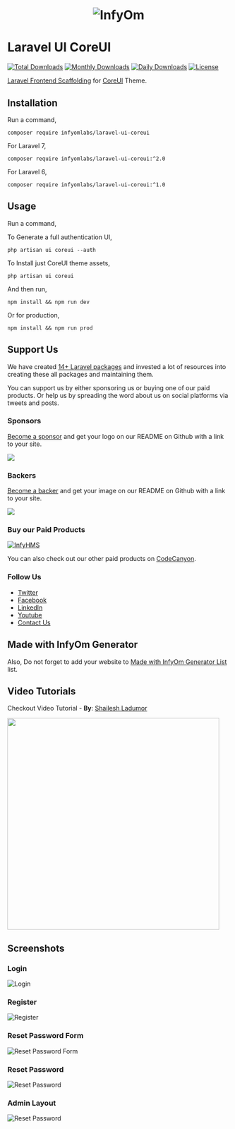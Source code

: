 <h1 align="center"><img src="https://assets.infyom.com/open-source/infyom-logo.png" alt="InfyOm"></h1>

# Laravel UI CoreUI

[![Total Downloads](https://poser.pugx.org/infyomlabs/laravel-ui-coreui/downloads)](https://packagist.org/packages/infyomlabs/laravel-ui-coreui)
[![Monthly Downloads](https://poser.pugx.org/infyomlabs/laravel-ui-coreui/d/monthly)](https://packagist.org/packages/infyomlabs/laravel-ui-coreui)
[![Daily Downloads](https://poser.pugx.org/infyomlabs/laravel-ui-coreui/d/daily)](https://packagist.org/packages/infyomlabs/laravel-ui-coreui)
[![License](https://poser.pugx.org/infyomlabs/laravel-ui-coreui/license)](https://packagist.org/packages/infyomlabs/laravel-ui-coreui)

[Laravel Frontend Scaffolding](https://laravel.com/docs/7.x/frontend) for [CoreUI](https://coreui.io/) Theme.

## Installation

Run a command,

`composer require infyomlabs/laravel-ui-coreui`

For Laravel 7,

`composer require infyomlabs/laravel-ui-coreui:^2.0`

For Laravel 6,

`composer require infyomlabs/laravel-ui-coreui:^1.0`

## Usage

Run a command,

To Generate a full authentication UI,

`php artisan ui coreui --auth`

To Install just CoreUI theme assets,

`php artisan ui coreui`

And then run,

`npm install && npm run dev`

Or for production,

`npm install && npm run prod`

## Support Us

We have created [14+ Laravel packages](https://github.com/InfyOmLabs) and invested a lot of resources into creating these all packages and maintaining them.

You can support us by either sponsoring us or buying one of our paid products. Or help us by spreading the word about us on social platforms via tweets and posts.

### Sponsors

[Become a sponsor](https://opencollective.com/infyomlabs#sponsor) and get your logo on our README on Github with a link to your site.

<a href="https://opencollective.com/infyomlabs#sponsor"><img src="https://opencollective.com/infyomlabs/sponsors.svg?width=890"></a>

### Backers

[Become a backer](https://opencollective.com/infyomlabs#backer) and get your image on our README on Github with a link to your site.

<a href="https://opencollective.com/infyomlabs#backer"><img src="https://opencollective.com/infyomlabs/backers.svg?width=890"></a>

### Buy our Paid Products

[![InfyHMS](https://assets.infyom.com/open-source/infyhms-banner.png)](https://bit.ly/3mtqXuk)

You can also check out our other paid products on [CodeCanyon](https://codecanyon.net/user/infyomlabs/portfolio).


### Follow Us

- [Twitter](https://twitter.com/infyom)
- [Facebook](https://www.facebook.com/infyom)
- [LinkedIn](https://in.linkedin.com/company/infyom-technologies)
- [Youtube](https://www.youtube.com/channel/UC8IvwfChD6i7Wp4yZp3tNsQ)
- [Contact Us](https://infyom.com/contact-us)

## Made with InfyOm Generator

Also, Do not forget to add your website to [Made with InfyOm Generator List](https://github.com/InfyOmLabs/laravel-generator/blob/develop/made-with-generator.md) list.


## Video Tutorials

Checkout Video Tutorial - **By**: [Shailesh Ladumor](https://github.com/shailesh-ladumor)

[<img src="https://img.youtube.com/vi/AGkVhgvArd8/0.jpg" width="480">](https://youtu.be/AGkVhgvArd8)

## Screenshots

### Login

![Login](https://raw.github.com/InfyOmLabs/laravel-ui-coreui/master/screenshots/Login.png)

### Register

![Register](https://raw.github.com/InfyOmLabs/laravel-ui-coreui/master/screenshots/Register.png)

### Reset Password Form

![Reset Password Form](https://raw.github.com/InfyOmLabs/laravel-ui-coreui/master/screenshots/Reset-Password-Form.png)

### Reset Password

![Reset Password](https://raw.github.com/InfyOmLabs/laravel-ui-coreui/master/screenshots/Reset-Password.png)

### Admin Layout

![Reset Password](https://raw.github.com/InfyOmLabs/laravel-ui-coreui/master/screenshots/Admin-Layout.png)
